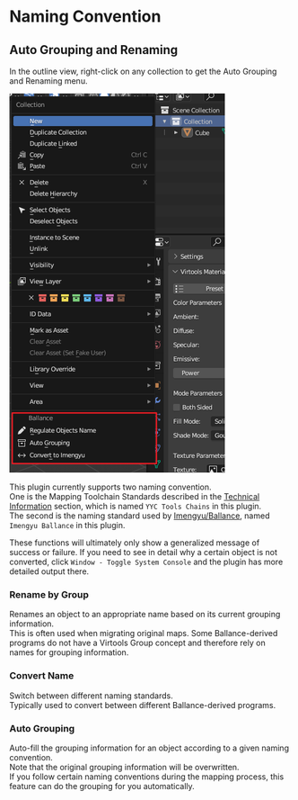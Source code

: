 # Naming Convention

## Auto Grouping and Renaming

In the outline view, right-click on any collection to get the Auto Grouping and Renaming menu.

![](../imgs/naming-convention.png)

This plugin currently supports two naming convention.  
One is the Mapping Toolchain Standards described in the [Technical Information](./tech-infos.md) section, which is named `YYC Tools Chains` in this plugin.  
The second is the naming standard used by [Imengyu/Ballance](https://github.com/imengyu/Ballance), named `Imengyu Ballance` in this plugin.

These functions will ultimately only show a generalized message of success or failure. If you need to see in detail why a certain object is not converted, click `Window - Toggle System Console` and the plugin has more detailed output there.

### Rename by Group

Renames an object to an appropriate name based on its current grouping information.  
This is often used when migrating original maps. Some Ballance-derived programs do not have a Virtools Group concept and therefore rely on names for grouping information.

### Convert Name

Switch between different naming standards.  
Typically used to convert between different Ballance-derived programs.

### Auto Grouping

Auto-fill the grouping information for an object according to a given naming convention.  
Note that the original grouping information will be overwritten.  
If you follow certain naming conventions during the mapping process, this feature can do the grouping for you automatically.
